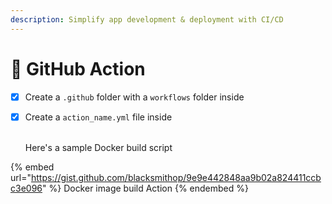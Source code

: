 ```yaml
---
description: Simplify app development & deployment with CI/CD
---
```


# 🌵 GitHub Action

* [x] Create a `.github` folder with a `workflows` folder inside
*   [x] Create a `action_name.yml` file inside

    \
    Here's a sample Docker build script

{% embed url="https://gist.github.com/blacksmithop/9e9e442848aa9b02a824411ccbc3e096" %}
Docker image build Action
{% endembed %}
